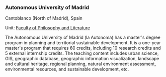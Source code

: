 ### Autonomous University of Madrid

Cantoblanco (North of Madrid), Spain

Unit: [Faculty of Philosophy and Literature](https://uam.es/CentroEstudiosPosgrado/MU_Planificacion_y_Desarrollo_Territoria_Sostenible/1446794804510.htm?language=es_ES&nDept=5&pid=1446755975574&pidDept=1446755975995)

The Autonomous University of Madrid (la Autonoma) has a master's degree program in planning and territorial sustainable development. It is a one-year master's program that requires 60 credits, including 10 research credits and 5 external internship credits. The teaching content includes urban science, GIS, geographic database, geographic information visualization, landscape and cultural heritage, regional planning, natural environment assessment, environmental resources, and sustainable development, etc.

